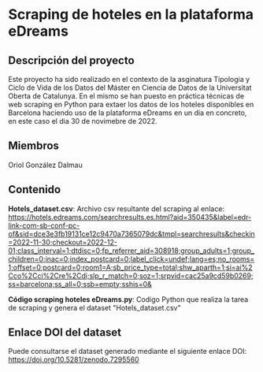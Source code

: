 # Scraping de hoteles en la plataforma eDreams
## Descripción del proyecto
Este proyecto ha sido realizado en el contexto de la asginatura Tipologia y Ciclo de Vida de los Datos del Máster en Ciencia de Datos de la Universitat Oberta de Catalunya. En el mismo se han puesto en práctica técnicas de web scraping en Python para extaer los datos de los hoteles disponibles en Barcelona haciendo uso de la plataforma eDreams en un dia en concreto, en este caso el dia 30 de novimebre de 2022.

## Miembros
<Aysha Ait Ouaddi> 

Oriol González Dalmau

## Contenido
**Hotels_dataset.csv**: Archivo csv resultante del scraping al enlace: https://hotels.edreams.com/searchresults.es.html?aid=350435&label=edr-link-com-sb-conf-pc-of&sid=dce3e3fb19131ce12c9470a7365079dc&tmpl=searchresults&checkin=2022-11-30;checkout=2022-12-01;class_interval=1;dtdisc=0;fp_referrer_aid=308918;group_adults=1;group_children=0;inac=0;index_postcard=0;label_click=undef;lang=es;no_rooms=1;offset=0;postcard=0;room1=A;sb_price_type=total;shw_aparth=1;si=ai%2Cco%2Cci%2Cre%2Cdi;slp_r_match=0;soz=1;srpvid=cac25a9cd59b0269;ss=barcelona;ss_all=0;ssb=empty;sshis=0&

**Código scraping hoteles eDreams.py**: Codigo Python que realiza la tarea de scraping y genera el dataset "Hotels_dataset.csv"

## Enlace DOI del dataset
Puede consultarse el dataset generado mediante el siguiente enlace DOI: https://doi.org/10.5281/zenodo.7295560
